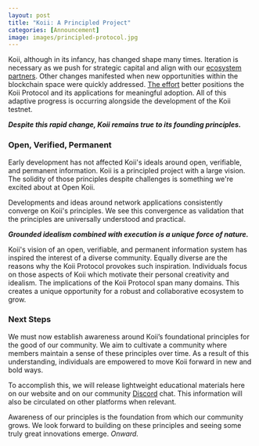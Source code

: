 ```yaml
---
layout: post
title: "Koii: A Principled Project"
categories: [Announcement]
image: images/principled-protocol.jpg
---
```


Koii, although in its infancy, has changed shape many times. Iteration is necessary as we push for strategic capital and align with our [ecosystem partners](https://www.arweave.org/). Other changes manifested when new opportunities within the blockchain space were quickly addressed. [The effort](https://blog.openkoi.com/Yield-Farming-for-NFTs/) better positions the Koii Protocol and its applications for meaningful adoption. All of this adaptive progress is occurring alongside the development of the Koii testnet.

**_Despite this rapid change, Koii remains true to its founding principles._**

### Open, Verified, Permanent

Early development has not affected Koii's ideals around open, verifiable, and permanent information. Koii is a principled project with a large vision. The solidity of those principles despite challenges is something we're excited about at Open Koii.

Developments and ideas around network applications consistently converge on Koii's principles. We see this convergence as validation that the principles are universally understood and practical.

**_Grounded idealism combined with execution is a unique force of nature._**

Koii's vision of an open, verifiable, and permanent information system has inspired the interest of a diverse community. Equally diverse are the reasons why the Koii Protocol provokes such inspiration. Individuals focus on those aspects of Koii which motivate their personal creativity and idealism. The implications of the Koii Protocol span many domains. This creates a unique opportunity for a robust and collaborative ecosystem to grow.

### Next Steps

We must now establish awareness around Koii’s foundational principles for the good of our community. We aim to cultivate a community where members maintain a sense of these principles over time. As a result of this understanding, individuals are empowered to move Koii forward in new and bold ways.

To accomplish this, we will release lightweight educational materials here on our website and on our community [Discord](https://discord.gg/koii) chat. This information will also be circulated on other platforms when relevant.

Awareness of our principles is the foundation from which our community grows. We look forward to building on these principles and seeing some truly great innovations emerge. _Onward._
